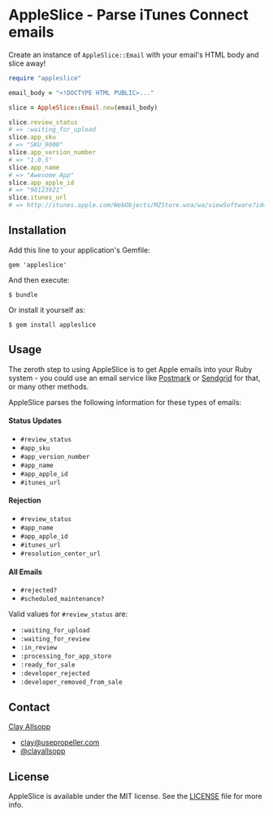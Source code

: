 # AppleSlice - Parse iTunes Connect emails

Create an instance of `AppleSlice::Email` with your email's HTML body and slice away!

```ruby
require "appleslice"

email_body = "<!DOCTYPE HTML PUBLIC>..."

slice = AppleSlice::Email.new(email_body)

slice.review_status
# => :waiting_for_upload
slice.app_sku
# => "SKU_9000"
slice.app_version_number
# => "1.0.5"
slice.app_name
# => "Awesome App"
slice.app_apple_id
# => "98123921"
slice.itunes_url
# => http://itunes.apple.com/WebObjects/MZStore.woa/wa/viewSoftware?id=98123921&mt=8
```

## Installation

Add this line to your application's Gemfile:

    gem 'appleslice'

And then execute:

    $ bundle

Or install it yourself as:

    $ gem install appleslice

## Usage

The zeroth step to using AppleSlice is to get Apple emails into your Ruby system - you could use an email service like [Postmark](http://postmarkapp.com) or [Sendgrid](www.sendgrid.com) for that, or many other methods.

AppleSlice parses the following information for these types of emails:

#### Status Updates

- `#review_status`
- `#app_sku`
- `#app_version_number`
- `#app_name`
- `#app_apple_id`
- `#itunes_url`

#### Rejection

- `#review_status`
- `#app_name`
- `#app_apple_id`
- `#itunes_url`
- `#resolution_center_url`

#### All Emails

- `#rejected?`
- `#scheduled_maintenance?`

Valid values for `#review_status` are:

- `:waiting_for_upload`
- `:waiting_for_review`
- `:in_review`
- `:processing_for_app_store`
- `:ready_for_sale`
- `:developer_rejected`
- `:developer_removed_from_sale`

## Contact

[Clay Allsopp](http://clayallsopp.com/)
- [clay@usepropeller.com](mailto:clay@usepropeller.com)
- [@clayallsopp](https://twitter.com/clayallsopp)

## License

AppleSlice is available under the MIT license. See the [LICENSE](LICENSE) file for more info.
